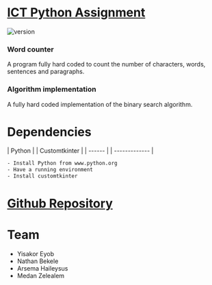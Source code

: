 <!-- For a better view of this file please visit https://github.com/issachar-j/ict-assignment.git -->
# [ICT Python Assignment](https://github.com/issachar-j/ict-assignment.git)

![version](https://img.shields.io/badge/version-1.1.0-blue.svg)

### Word counter

A program fully hard coded to count the number of characters, words, sentences and paragraphs.

### Algorithm implementation

A fully hard coded implementation of the binary search algorithm.

# Dependencies

| Python | | Customtkinter |
| ------ | | ------------- |

```bash
- Install Python from www.python.org
- Have a running environment 
- Install customtkinter
```

# [Github Repository](https://github.com/issachar-j/ict-assignment.git)

# Team
- Yisakor Eyob
- Nathan Bekele
- Arsema Haileysus
- Medan Zelealem